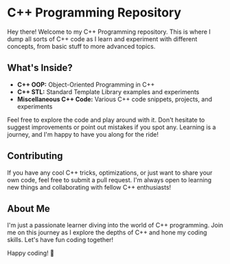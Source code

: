# C++ Programming Repository

Hey there! Welcome to my C++ Programming repository. This is where I dump all sorts of C++ code as I learn and experiment with different concepts, from basic stuff to more advanced topics.

## What's Inside?

- **C++ OOP:** Object-Oriented Programming in C++
- **C++ STL:** Standard Template Library examples and experiments
- **Miscellaneous C++ Code:** Various C++ code snippets, projects, and experiments

Feel free to explore the code and play around with it. Don't hesitate to suggest improvements or point out mistakes if you spot any. Learning is a journey, and I'm happy to have you along for the ride!


## Contributing

If you have any cool C++ tricks, optimizations, or just want to share your own code, feel free to submit a pull request. I'm always open to learning new things and collaborating with fellow C++ enthusiasts!

## About Me

I'm just a passionate learner diving into the world of C++ programming. Join me on this journey as I explore the depths of C++ and hone my coding skills. Let's have fun coding together!

Happy coding! 🚀
